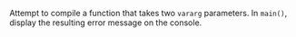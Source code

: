 

Attempt to compile a function that takes two `vararg` parameters. In `main()`,
display the resulting error message on the console.
